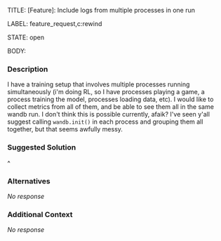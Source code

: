TITLE:
[Feature]: Include logs from multiple processes in one run

LABEL:
feature_request,c:rewind

STATE:
open

BODY:
### Description

I have a training setup that involves multiple processes running simultaneously (i'm doing RL, so I have processes playing a game, a process training the model, processes loading data, etc). I would like to collect metrics from all of them, and be able to see them all in the same wandb run. I don't think this is possible currently, afaik? I've seen y'all suggest calling `wandb.init()` in each process and grouping them all together, but that seems awfully messy.

### Suggested Solution

^

### Alternatives

_No response_

### Additional Context

_No response_

